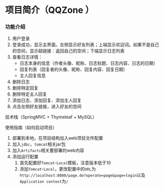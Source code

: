 # 项目简介（QQZone ）

### 功能介绍

1) 用户登录
2) 登录成功，显示主界面。左侧显示好友列表；上端显示欢迎词。如果不是自己的空间，显示超链接：返回自己的空间；下端显示日志列表
3) 查看日志详情：
   - 日志本身的信息（作者头像、昵称、日志标题、日志内容、日志的日期）
   - 回复列表（回复者的头像、昵称、回复内容、回复日期）
   - 主人回复信息
4) 删除日志
5) 删除特定回复
6) 删除特定主人回复
7) 添加日志、添加回复、添加主人回复
8) 点击左侧好友链接，进入好友的空间

技术栈（SpringMVC + Thymeleaf + MySQL）

使用指南（如何启动项目）

1. 部署到本地，在项目结构加入web项目文件配置
2. 加入`jdbc`，`tomcat`相关jar包
3. 加入`Artifacts`相关要部署的web内容
4. 添加运行配置
   1. 首先配置好`Tomcat`-`Local`模板，注意版本低于10
   2. 添加`Tomcat`-`Local`，更改配置中的`URL`为`http://localhost:8080/page.do?operate=page&page=login`以及`Application context`为`/`

